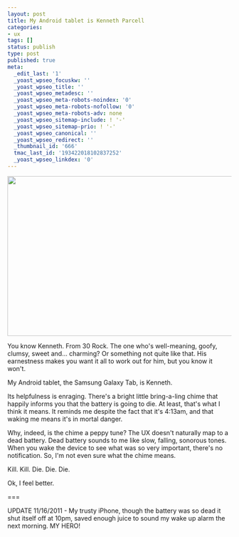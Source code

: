 ```yaml
---
layout: post
title: My Android tablet is Kenneth Parcell
categories:
- ux
tags: []
status: publish
type: post
published: true
meta:
  _edit_last: '1'
  _yoast_wpseo_focuskw: ''
  _yoast_wpseo_title: ''
  _yoast_wpseo_metadesc: ''
  _yoast_wpseo_meta-robots-noindex: '0'
  _yoast_wpseo_meta-robots-nofollow: '0'
  _yoast_wpseo_meta-robots-adv: none
  _yoast_wpseo_sitemap-include: ! '-'
  _yoast_wpseo_sitemap-prio: ! '-'
  _yoast_wpseo_canonical: ''
  _yoast_wpseo_redirect: ''
  _thumbnail_id: '666'
  tmac_last_id: '193422018102837252'
  _yoast_wpseo_linkdex: '0'
---
```

<a href="http://skinnywhitegirl.com/blog/wp-content/uploads/2011/11/android-goofy-clumsy.jpg"><img class="alignleft size-full wp-image-666" title="android-goofy-clumsy" src="http://skinnywhitegirl.com/blog/wp-content/uploads/2011/11/android-goofy-clumsy.jpg" alt="" width="600" height="359" /></a>

You know Kenneth. From 30 Rock. The one who's well-meaning, goofy, clumsy, sweet and... charming? Or something not quite like that. His earnestness makes you want it all to work out for him, but you know it won't.

My Android tablet, the Samsung Galaxy Tab, is Kenneth.

Its helpfulness is enraging. There's a bright little bring-a-ling chime that happily informs you that the battery is going to die. At least, that's what I think it means. It reminds me despite the fact that it's 4:13am, and that waking me means it's in mortal danger. 

Why, indeed, is the chime a peppy tune? The UX doesn't naturally map to a dead battery. Dead battery sounds to me like slow, falling, sonorous tones. When you wake the device to see what was so very important, there's no notification. So, I'm not even sure what the chime means.

Kill. Kill. Die. Die. Die.

Ok, I feel better.

===

UPDATE 11/16/2011 - My trusty iPhone, though the battery was so dead it shut itself off at 10pm, saved enough juice to sound my wake up alarm the next morning. MY HERO!
